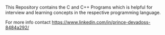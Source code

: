 This Repository contains the C and C++ Programs which is helpful for interview and learning concepts in the respective programming language.

For more info contact https://www.linkedin.com/in/prince-devadoss-8484a292/
